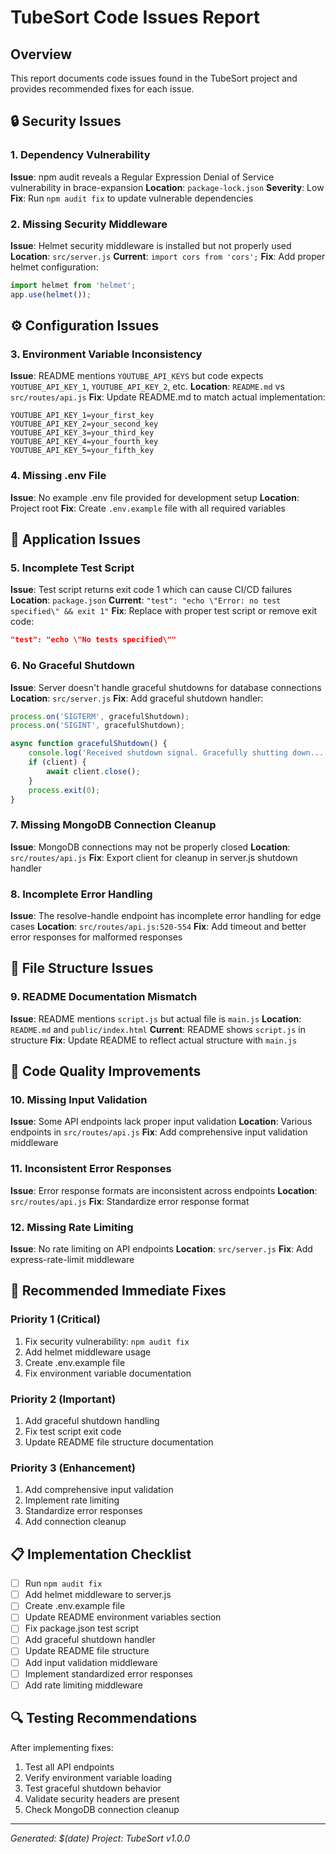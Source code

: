 # TubeSort Code Issues Report

## Overview
This report documents code issues found in the TubeSort project and provides recommended fixes for each issue.

## 🔒 Security Issues

### 1. Dependency Vulnerability
**Issue**: npm audit reveals a Regular Expression Denial of Service vulnerability in brace-expansion
**Location**: `package-lock.json`
**Severity**: Low
**Fix**: Run `npm audit fix` to update vulnerable dependencies

### 2. Missing Security Middleware
**Issue**: Helmet security middleware is installed but not properly used
**Location**: `src/server.js`
**Current**: `import cors from 'cors';`
**Fix**: Add proper helmet configuration:
```javascript
import helmet from 'helmet';
app.use(helmet());
```

## ⚙️ Configuration Issues

### 3. Environment Variable Inconsistency
**Issue**: README mentions `YOUTUBE_API_KEYS` but code expects `YOUTUBE_API_KEY_1`, `YOUTUBE_API_KEY_2`, etc.
**Location**: `README.md` vs `src/routes/api.js`
**Fix**: Update README.md to match actual implementation:
```env
YOUTUBE_API_KEY_1=your_first_key
YOUTUBE_API_KEY_2=your_second_key
YOUTUBE_API_KEY_3=your_third_key
YOUTUBE_API_KEY_4=your_fourth_key
YOUTUBE_API_KEY_5=your_fifth_key
```

### 4. Missing .env File
**Issue**: No example .env file provided for development setup
**Location**: Project root
**Fix**: Create `.env.example` file with all required variables

## 🐛 Application Issues

### 5. Incomplete Test Script
**Issue**: Test script returns exit code 1 which can cause CI/CD failures
**Location**: `package.json`
**Current**: `"test": "echo \"Error: no test specified\" && exit 1"`
**Fix**: Replace with proper test script or remove exit code:
```json
"test": "echo \"No tests specified\""
```

### 6. No Graceful Shutdown
**Issue**: Server doesn't handle graceful shutdowns for database connections
**Location**: `src/server.js`
**Fix**: Add graceful shutdown handler:
```javascript
process.on('SIGTERM', gracefulShutdown);
process.on('SIGINT', gracefulShutdown);

async function gracefulShutdown() {
    console.log('Received shutdown signal. Gracefully shutting down...');
    if (client) {
        await client.close();
    }
    process.exit(0);
}
```

### 7. Missing MongoDB Connection Cleanup
**Issue**: MongoDB connections may not be properly closed
**Location**: `src/routes/api.js`
**Fix**: Export client for cleanup in server.js shutdown handler

### 8. Incomplete Error Handling
**Issue**: The resolve-handle endpoint has incomplete error handling for edge cases
**Location**: `src/routes/api.js:520-554`
**Fix**: Add timeout and better error responses for malformed responses

## 📁 File Structure Issues

### 9. README Documentation Mismatch
**Issue**: README mentions `script.js` but actual file is `main.js`
**Location**: `README.md` and `public/index.html`
**Current**: README shows `script.js` in structure
**Fix**: Update README to reflect actual structure with `main.js`

## 🔧 Code Quality Improvements

### 10. Missing Input Validation
**Issue**: Some API endpoints lack proper input validation
**Location**: Various endpoints in `src/routes/api.js`
**Fix**: Add comprehensive input validation middleware

### 11. Inconsistent Error Responses
**Issue**: Error response formats are inconsistent across endpoints
**Location**: `src/routes/api.js`
**Fix**: Standardize error response format

### 12. Missing Rate Limiting
**Issue**: No rate limiting on API endpoints
**Location**: `src/server.js`
**Fix**: Add express-rate-limit middleware

## 🚀 Recommended Immediate Fixes

### Priority 1 (Critical)
1. Fix security vulnerability: `npm audit fix`
2. Add helmet middleware usage
3. Create .env.example file
4. Fix environment variable documentation

### Priority 2 (Important)
1. Add graceful shutdown handling
2. Fix test script exit code
3. Update README file structure documentation

### Priority 3 (Enhancement)
1. Add comprehensive input validation
2. Implement rate limiting
3. Standardize error responses
4. Add connection cleanup

## 📋 Implementation Checklist

- [ ] Run `npm audit fix`
- [ ] Add helmet middleware to server.js
- [ ] Create .env.example file
- [ ] Update README environment variables section
- [ ] Fix package.json test script
- [ ] Add graceful shutdown handler
- [ ] Update README file structure
- [ ] Add input validation middleware
- [ ] Implement standardized error responses
- [ ] Add rate limiting middleware

## 🔍 Testing Recommendations

After implementing fixes:
1. Test all API endpoints
2. Verify environment variable loading
3. Test graceful shutdown behavior
4. Validate security headers are present
5. Check MongoDB connection cleanup

---

*Generated: $(date)*
*Project: TubeSort v1.0.0*